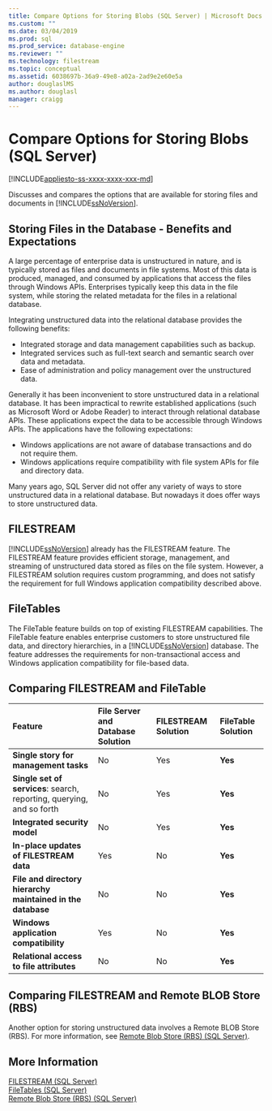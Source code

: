 ```yaml
---
title: Compare Options for Storing Blobs (SQL Server) | Microsoft Docs
ms.custom: ""
ms.date: 03/04/2019
ms.prod: sql
ms.prod_service: database-engine
ms.reviewer: ""
ms.technology: filestream
ms.topic: conceptual
ms.assetid: 6038697b-36a9-49e8-a02a-2ad9e2e60e5a
author: douglaslMS
ms.author: douglasl
manager: craigg
---
```

# Compare Options for Storing Blobs (SQL Server)

[!INCLUDE[appliesto-ss-xxxx-xxxx-xxx-md](../../includes/appliesto-ss-xxxx-xxxx-xxx-md.md)]

Discusses and compares the options that are available for storing files and documents in [!INCLUDE[ssNoVersion](../../includes/ssnoversion-md.md)].

## <a name="Expectations"></a> Storing Files in the Database - Benefits and Expectations

A large percentage of enterprise data is unstructured in nature, and is typically stored as files and documents in file systems. Most of this data is produced, managed, and consumed by applications that access the files through Windows APIs. Enterprises typically keep this data in the file system, while storing the related metadata for the files in a relational database.

Integrating unstructured data into the relational database provides the following benefits:

- Integrated storage and data management capabilities such as backup.
- Integrated services such as full-text search and semantic search over data and metadata.
- Ease of administration and policy management over the unstructured data.

Generally it has been inconvenient to store unstructured data in a relational database. It has been impractical to rewrite established applications (such as Microsoft Word or Adobe Reader) to interact through relational database APIs. These applications expect the data to be accessible through Windows APIs. The applications have the following expectations:

- Windows applications are not aware of database transactions and do not require them.
- Windows applications require compatibility with file system APIs for file and directory data.

Many years ago, SQL Server did not offer any variety of ways to store unstructured data in a relational database. But nowadays it does offer ways to store unstructured data.

## <a name="Filestream"></a> FILESTREAM

[!INCLUDE[ssNoVersion](../../includes/ssnoversion-md.md)] already has the FILESTREAM feature. The FILESTREAM feature provides efficient storage, management, and streaming of unstructured data stored as files on the file system. However, a FILESTREAM solution requires custom programming, and does not satisfy the requirement for full Windows application compatibility described above.

## <a name="FileTables"></a> FileTables

The FileTable feature builds on top of existing FILESTREAM capabilities. The FileTable feature enables enterprise customers to store unstructured file data, and directory hierarchies, in a [!INCLUDE[ssNoVersion](../../includes/ssnoversion-md.md)] database. The feature addresses the requirements for non-transactional access and Windows application compatibility for file-based data.

## <a name="CompareFileTable"></a> Comparing FILESTREAM and FileTable

|Feature|File Server and Database Solution|FILESTREAM Solution|FileTable Solution|
|:------|:--------------------------------|:------------------|:-----------------|
|**Single story for management tasks**|No|Yes|**Yes**|
|**Single set of services**: search, reporting, querying, and so forth|No|Yes|**Yes**|
|**Integrated security model**|No|Yes|**Yes**|
|**In-place updates of FILESTREAM data**|Yes|No|**Yes**|
|**File and directory hierarchy maintained in the database**|No|No|**Yes**|
|**Windows application compatibility**|Yes|No|**Yes**|
|**Relational access to file attributes**|No|No|**Yes**|

## <a name="CompareRBS"></a> Comparing FILESTREAM and Remote BLOB Store (RBS)

Another option for storing unstructured data involves a Remote BLOB Store (RBS). For more information, see [Remote Blob Store (RBS) (SQL Server)](remote-blob-store-rbs-sql-server.md).

## <a name="more"></a> More Information

[FILESTREAM &#40;SQL Server&#41;](../../relational-databases/blob/filestream-sql-server.md)  
[FileTables &#40;SQL Server&#41;](../../relational-databases/blob/filetables-sql-server.md)  
[Remote Blob Store &#40;RBS&#41; &#40;SQL Server&#41;](../../relational-databases/blob/remote-blob-store-rbs-sql-server.md)
